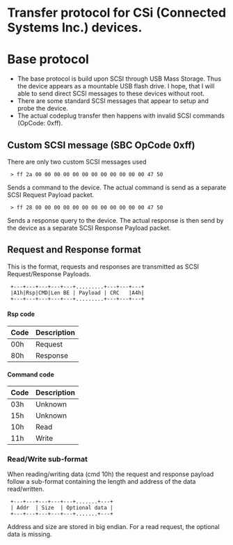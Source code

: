 # Transfer protocol for CSi (Connected Systems Inc.) devices.

# Base protocol
  - The base protocol is build upon SCSI through USB Mass Storage. Thus the device appears as a mountable USB flash drive. I hope, that I will able to send direct SCSI messages to these devices without root.
  - There are some standard SCSI messages that appear to setup and probe the device. 
  - The actual codeplug transfer then happens with invalid SCSI commands (OpCode: 0xff). 

## Custom SCSI message (SBC OpCode 0xff)
There are only two custom SCSI messages used 

```
 > ff 2a 00 00 00 00 00 00 00 00 00 00 00 00 47 50
```
Sends a command to the device. The actual command is send as a separate SCSI Request Payload packet.

```
 > ff 28 00 00 00 00 00 00 00 00 00 00 00 00 47 50
```
Sends a response query to the device. The actual response is then send by the device as a separate SCSI Response Payload packet.


## Request and Response format
This is the format, requests and responses are transmitted as SCSI Request/Response Payloads.

```  
 +---+---+---+---+---+.........+---+---+---+
 |A1h|Rsp|CMD|Len BE | Payload | CRC   |A4h|
 +---+---+---+---+---+.........+---+---+---+
```

#### Rsp code
| Code | Description |
| ---- | ----------- |
| 00h  | Request |
| 80h  | Response |

#### Command code 
| Code | Description |
| ---- | ----------- |
| 03h  | Unknown |
| 15h  | Unknown | 
| 10h  | Read |
| 11h  | Write |


### Read/Write sub-format
When reading/writing data (cmd 10h) the request and response payload follow a sub-format containing the length and address of the data read/written.
```
 +---+---+---+---+---+.......+---+
 | Addr  | Size  | Optional data |
 +---+---+---+---+---+.......+---+
```
Address and size are stored in big endian. For a read request, the optional data is missing.

